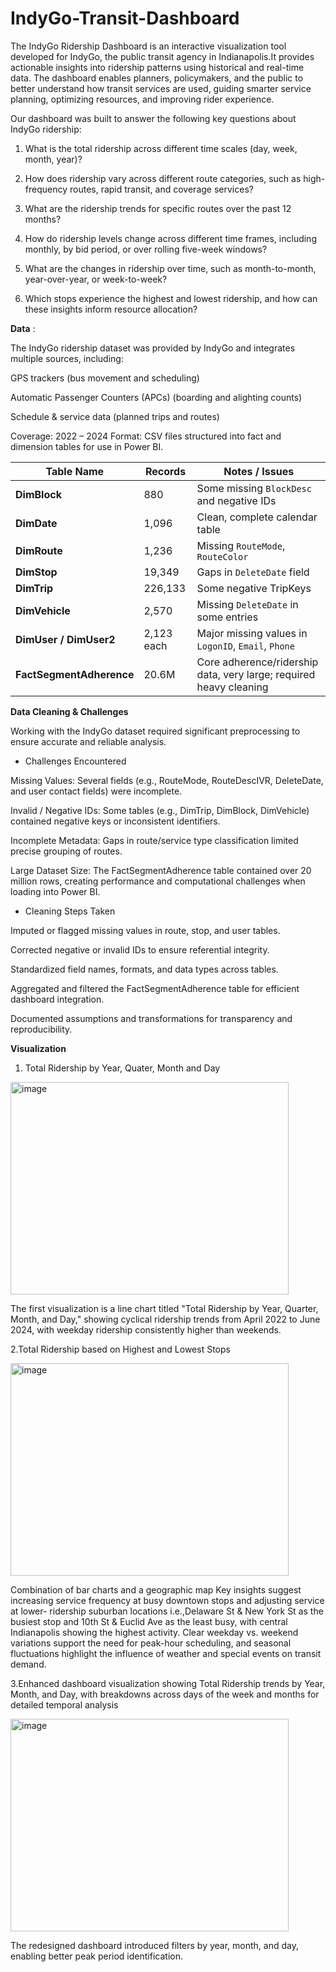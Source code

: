 # IndyGo-Transit-Dashboard


The IndyGo Ridership Dashboard is an interactive visualization tool developed for IndyGo, the public transit agency in Indianapolis.It provides actionable insights into ridership patterns using historical and real-time data. The dashboard enables planners, policymakers, and the public to better understand how transit services are used, guiding smarter service planning, optimizing resources, and improving rider experience.


Our dashboard was built to answer the following key questions about IndyGo ridership:

1. What is the total ridership across different time scales (day, week, month, year)?

2. How does ridership vary across different route categories, such as high-frequency routes, rapid transit, and coverage services?

3. What are the ridership trends for specific routes over the past 12 months?

4. How do ridership levels change across different time frames, including monthly, by bid period, or over rolling five-week windows?

5. What are the changes in ridership over time, such as month-to-month, year-over-year, or week-to-week?

6. Which stops experience the highest and lowest ridership, and how can these insights inform resource allocation?


**Data** :



The IndyGo ridership dataset was provided by IndyGo and integrates multiple sources, including:

GPS trackers (bus movement and scheduling)

Automatic Passenger Counters (APCs) (boarding and alighting counts)

Schedule & service data (planned trips and routes)

Coverage: 2022 – 2024
Format: CSV files structured into fact and dimension tables for use in Power BI.

| Table Name               | Records    | Notes / Issues                                                     |
| ------------------------ | ---------- | ------------------------------------------------------------------ |
| **DimBlock**             | 880        | Some missing `BlockDesc` and negative IDs                          |
| **DimDate**              | 1,096      | Clean, complete calendar table                                     |
| **DimRoute**             | 1,236      | Missing `RouteMode`, `RouteColor`                                  |
| **DimStop**              | 19,349     | Gaps in `DeleteDate` field                                         |
| **DimTrip**              | 226,133    | Some negative TripKeys                                             |
| **DimVehicle**           | 2,570      | Missing `DeleteDate` in some entries                               |
| **DimUser / DimUser2**   | 2,123 each | Major missing values in `LogonID`, `Email`, `Phone`                |
| **FactSegmentAdherence** | 20.6M      | Core adherence/ridership data, very large; required heavy cleaning |


**Data Cleaning & Challenges**

Working with the IndyGo dataset required significant preprocessing to ensure accurate and reliable analysis.

- Challenges Encountered

Missing Values: Several fields (e.g., RouteMode, RouteDescIVR, DeleteDate, and user contact fields) were incomplete.

Invalid / Negative IDs: Some tables (e.g., DimTrip, DimBlock, DimVehicle) contained negative keys or inconsistent identifiers.

Incomplete Metadata: Gaps in route/service type classification limited precise grouping of routes.

Large Dataset Size: The FactSegmentAdherence table contained over 20 million rows, creating performance and computational challenges when loading into Power BI.

- Cleaning Steps Taken

Imputed or flagged missing values in route, stop, and user tables.

Corrected negative or invalid IDs to ensure referential integrity.

Standardized field names, formats, and data types across tables.

Aggregated and filtered the FactSegmentAdherence table for efficient dashboard integration.

Documented assumptions and transformations for transparency and reproducibility.


**Visualization**



1. Total Ridership by Year, Quater, Month and Day
<img width="445" height="340" alt="image" src="https://github.com/user-attachments/assets/2b976685-3e04-4fa7-9adb-f47e57ba5afa" />



The first visualization is a line chart titled "Total Ridership by Year, Quarter, Month, and Day," showing cyclical ridership trends from April 2022 to June 2024, with weekday ridership consistently higher than weekends.




 2.Total Ridership based on Highest and Lowest Stops

 
 <img width="445" height="340" alt="image" src="https://github.com/user-attachments/assets/e8059423-a3e6-4c9b-bfe9-8d3f74db2157" />


Combination of bar charts and a geographic map Key insights suggest increasing service frequency at busy downtown stops and adjusting service at lower- ridership suburban locations i.e.,Delaware St & New York St as the busiest stop and 10th St & Euclid Ave as the least busy, with central Indianapolis showing the highest activity. Clear weekday vs. weekend variations support the need for peak-hour scheduling, and seasonal fluctuations highlight the influence of weather and special events on transit demand.


3.Enhanced dashboard visualization showing Total Ridership trends by Year, Month, and Day, with breakdowns across days of the week and months for detailed temporal analysis


<img width="445" height="340" alt="image" src="https://github.com/user-attachments/assets/22a4a78d-18a2-41a4-9999-2076582f8202" />


The redesigned dashboard introduced filters by year, month, and day, enabling better peak period identification.

